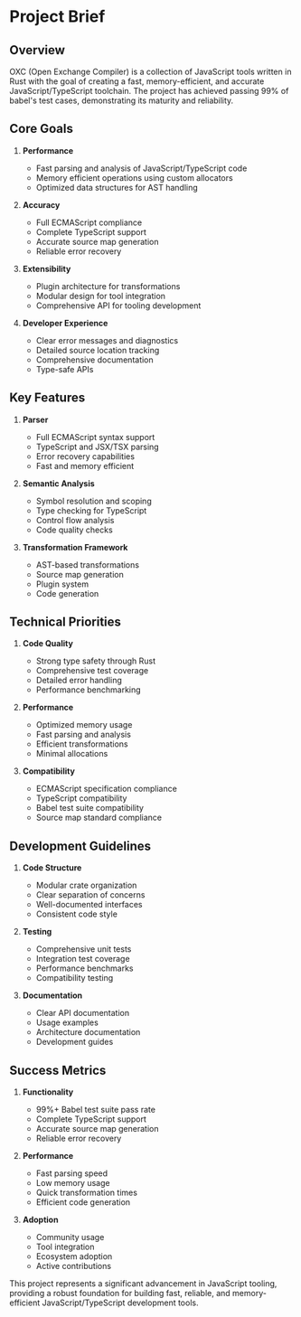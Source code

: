 # Project Brief

## Overview

OXC (Open Exchange Compiler) is a collection of JavaScript tools written in Rust with the goal of creating a fast, memory-efficient, and accurate JavaScript/TypeScript toolchain. The project has achieved passing 99% of babel's test cases, demonstrating its maturity and reliability.

## Core Goals

1. **Performance**
   - Fast parsing and analysis of JavaScript/TypeScript code
   - Memory efficient operations using custom allocators
   - Optimized data structures for AST handling

2. **Accuracy**
   - Full ECMAScript compliance
   - Complete TypeScript support
   - Accurate source map generation
   - Reliable error recovery

3. **Extensibility**
   - Plugin architecture for transformations
   - Modular design for tool integration
   - Comprehensive API for tooling development

4. **Developer Experience**
   - Clear error messages and diagnostics
   - Detailed source location tracking
   - Comprehensive documentation
   - Type-safe APIs

## Key Features

1. **Parser**
   - Full ECMAScript syntax support
   - TypeScript and JSX/TSX parsing
   - Error recovery capabilities
   - Fast and memory efficient

2. **Semantic Analysis**
   - Symbol resolution and scoping
   - Type checking for TypeScript
   - Control flow analysis
   - Code quality checks

3. **Transformation Framework**
   - AST-based transformations
   - Source map generation
   - Plugin system
   - Code generation

## Technical Priorities

1. **Code Quality**
   - Strong type safety through Rust
   - Comprehensive test coverage
   - Detailed error handling
   - Performance benchmarking

2. **Performance**
   - Optimized memory usage
   - Fast parsing and analysis
   - Efficient transformations
   - Minimal allocations

3. **Compatibility**
   - ECMAScript specification compliance
   - TypeScript compatibility
   - Babel test suite compatibility
   - Source map standard compliance

## Development Guidelines

1. **Code Structure**
   - Modular crate organization
   - Clear separation of concerns
   - Well-documented interfaces
   - Consistent code style

2. **Testing**
   - Comprehensive unit tests
   - Integration test coverage
   - Performance benchmarks
   - Compatibility testing

3. **Documentation**
   - Clear API documentation
   - Usage examples
   - Architecture documentation
   - Development guides

## Success Metrics

1. **Functionality**
   - 99%+ Babel test suite pass rate
   - Complete TypeScript support
   - Accurate source map generation
   - Reliable error recovery

2. **Performance**
   - Fast parsing speed
   - Low memory usage
   - Quick transformation times
   - Efficient code generation

3. **Adoption**
   - Community usage
   - Tool integration
   - Ecosystem adoption
   - Active contributions

This project represents a significant advancement in JavaScript tooling, providing a robust foundation for building fast, reliable, and memory-efficient JavaScript/TypeScript development tools.
